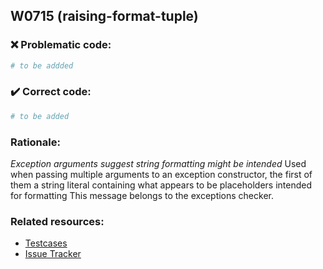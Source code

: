 ## W0715 (raising-format-tuple)

### :x: Problematic code:

```python
# to be addded
```

### :heavy_check_mark: Correct code:

```python
# to be added
```

### Rationale:

 *Exception arguments suggest string formatting might be intended*
  Used when passing multiple arguments to an exception constructor, the first
  of them a string literal containing what appears to be placeholders intended
  for formatting This message belongs to the exceptions checker.



### Related resources:

- [Testcases](#)
- [Issue Tracker](https://github.com/PyCQA/pylint/issues?q=is%3Aissue+%22raising-format-tuple%22+OR+%22W0715%22)
